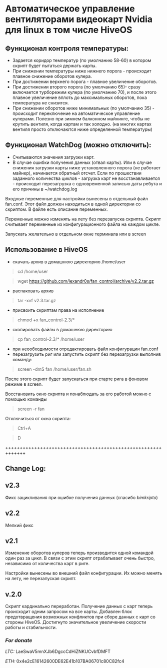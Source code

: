 # Автоматическое управление вентиляторами видеокарт Nvidia для linux в том числе HiveOS
## Функционал контроля температуры:
- Задается коридор температур (по умолчанию 58-60) в котором скрипт будет пытаться держать карты.
- При снижении температуры ниже нижнего порога - происходит плавное снижение оборотов кулера.
- При достижении верхнего порога - плавное увеличение оборотов.
- При достижении второго порога (по умолчанию 65)- сразу включается турборежим кулера (по умолчанию 70), и после этого плавное увеличение вплоть до максимальных оборотов, пока температура не снизится.
- При снижении оборотов ниже минимальных (по умолчанию 35) - происходит переключение на автоматическое управление кулерами. Полезно при зимнем балконном майнинге, чтобы не крутить вентиля, когда картам и так холодно. (на многих картах вентиля просто отключаются ниже определенной температуры)

## Функционал WatchDog (можно отключить):
- Считываются значения загрузки карт.
- В случае ошибки получения данных (отвал карты). Или в случае снижения загрузки карты ниже установленного порога (не работает майнер), начинается обратный отсчет. Если по прошествии заданного количества циклов - загрузка карт не восстанавливается - происходит перезагрузка с одновременной записью даты ребута и его причины в ~/watchdog.log

Входные переменные для настройки вынесены в отдельный файл fan.conf. Этот файл должен находиться в одной директории со скриптом. В файле есть описание переменных.

Переменные можно изменять на лету без перезапуска скрипта. Скрипт считывает переменные из конфигурационного файла на каждом цикле.

Запускать желательно в отдельном окне терминала или в screen

## Использование в HiveOS
- скачать архив в домашнюю директорию /home/user

> cd /home/user

> wget https://github.com/lexandr0s/fan_control/archive/v2.2.tar.gz

- распаковать архив

> tar -xvf v2.3.tar.gz

- присвоить скриптам права на исполнение

> chmod +x fan_control-2.3/*

- скопировать файлы в домашнюю директорию

> cp fan_control-2.3/* /home/user

- при неообходимости отредактировать файл конфигурации fan.conf
- перезагрузить риг или запустить скрипт без перезагрузки выполнив команду:

> screen -dmS fan /home/user/fan.sh


После этого скрипт будет запускаться при старте рига в фоновом режиме в screen.

Восстановить окно скрипта и понаблюдать за его работой можно с помощью команды

> screen -r fan

Отключиться от окна скрипта:

> Ctrl+A

> D


+++++++++++++++++++++++++++++++++++++++++++++++++++++++++++++
## Change Log:
## v2.3
Фикс зацикливания при ошибке получения данных (спасибо *bimkripto*)

## v2.2
Мелкий фикс

## v2.1
Изменение оборотов кулеров теперь производится одной командой один раз за цикл. В связи с этим скрипт отрабатывает очень быстро, независимо от количества карт в риге.

Настройки вынесены во внешний файл конфигурации. Их можно менять на лету, не перезапуская скрипт.

## v.2.0
Скрипт кардинально переработан. 
Получение данных с карт теперь происходит одним запросом на все карты.
Добавлен блок предотвращения возможных конфликтов при сборе данных с карт со стороны HiveOS.
Достигнуто значительное увеличение скорости работы и стабильности.

### *For donate*

*LTC:* LaeSwaV5mnXJb6DgccCdHiZNKUCvbfDMFT

*ETH:* 0x4e2cE16142600DE62E41b107BA06701c80C82fc4

